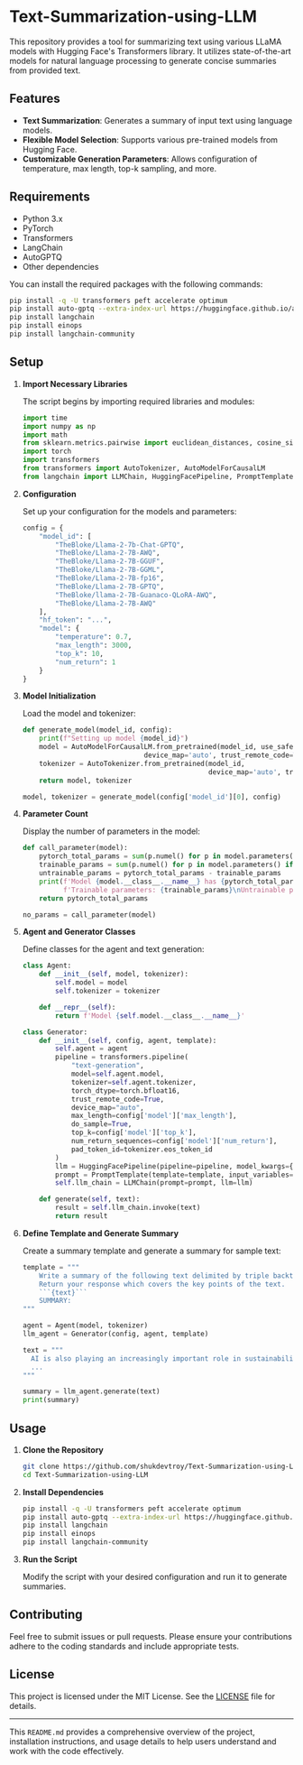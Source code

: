 # Text-Summarization-using-LLM

This repository provides a tool for summarizing text using various LLaMA models with Hugging Face's Transformers library. It utilizes state-of-the-art models for natural language processing to generate concise summaries from provided text.

## Features

- **Text Summarization**: Generates a summary of input text using language models.
- **Flexible Model Selection**: Supports various pre-trained models from Hugging Face.
- **Customizable Generation Parameters**: Allows configuration of temperature, max length, top-k sampling, and more.

## Requirements

- Python 3.x
- PyTorch
- Transformers
- LangChain
- AutoGPTQ
- Other dependencies

You can install the required packages with the following commands:

```bash
pip install -q -U transformers peft accelerate optimum
pip install auto-gptq --extra-index-url https://huggingface.github.io/autogptq-index/whl/cu117/
pip install langchain
pip install einops
pip install langchain-community
```

## Setup

1. **Import Necessary Libraries**

   The script begins by importing required libraries and modules:

   ```python
   import time
   import numpy as np
   import math
   from sklearn.metrics.pairwise import euclidean_distances, cosine_similarity
   import torch
   import transformers
   from transformers import AutoTokenizer, AutoModelForCausalLM
   from langchain import LLMChain, HuggingFacePipeline, PromptTemplate
   ```

2. **Configuration**

   Set up your configuration for the models and parameters:

   ```python
   config = {
       "model_id": [
           "TheBloke/Llama-2-7b-Chat-GPTQ",
           "TheBloke/Llama-2-7B-AWQ",
           "TheBloke/Llama-2-7B-GGUF",
           "TheBloke/Llama-2-7B-GGML",
           "TheBloke/Llama-2-7B-fp16",
           "TheBloke/Llama-2-7B-GPTQ",
           "TheBloke/llama-2-7B-Guanaco-QLoRA-AWQ",
           "TheBloke/Llama-2-7B-AWQ"
       ],
       "hf_token": "...",
       "model": {
           "temperature": 0.7,
           "max_length": 3000,
           "top_k": 10,
           "num_return": 1
       }
   }
   ```

3. **Model Initialization**

   Load the model and tokenizer:

   ```python
   def generate_model(model_id, config):
       print(f"Setting up model {model_id}")
       model = AutoModelForCausalLM.from_pretrained(model_id, use_safetensors=True,
                                 device_map='auto', trust_remote_code=True)
       tokenizer = AutoTokenizer.from_pretrained(model_id,
                                                 device_map='auto', trust_remote_code=True)
       return model, tokenizer

   model, tokenizer = generate_model(config['model_id'][0], config)
   ```

4. **Parameter Count**

   Display the number of parameters in the model:

   ```python
   def call_parameter(model):
       pytorch_total_params = sum(p.numel() for p in model.parameters())
       trainable_params = sum(p.numel() for p in model.parameters() if p.requires_grad)
       untrainable_params = pytorch_total_params - trainable_params
       print(f'Model {model.__class__.__name__} has {pytorch_total_params} parameters in total\n'\
             f'Trainable parameters: {trainable_params}\nUntrainable parameters: {untrainable_params}')
       return pytorch_total_params

   no_params = call_parameter(model)
   ```

5. **Agent and Generator Classes**

   Define classes for the agent and text generation:

   ```python
   class Agent:
       def __init__(self, model, tokenizer):
           self.model = model
           self.tokenizer = tokenizer

       def __repr__(self):
           return f'Model {self.model.__class__.__name__}'

   class Generator:
       def __init__(self, config, agent, template):
           self.agent = agent
           pipeline = transformers.pipeline(
               "text-generation",
               model=self.agent.model,
               tokenizer=self.agent.tokenizer,
               torch_dtype=torch.bfloat16,
               trust_remote_code=True,
               device_map="auto",
               max_length=config['model']['max_length'],
               do_sample=True,
               top_k=config['model']['top_k'],
               num_return_sequences=config['model']['num_return'],
               pad_token_id=tokenizer.eos_token_id
           )
           llm = HuggingFacePipeline(pipeline=pipeline, model_kwargs={'temperature': config['model']['temperature']})
           prompt = PromptTemplate(template=template, input_variables=["text"])
           self.llm_chain = LLMChain(prompt=prompt, llm=llm)

       def generate(self, text):
           result = self.llm_chain.invoke(text)
           return result
   ```

6. **Define Template and Generate Summary**

   Create a summary template and generate a summary for sample text:

   ```python
   template = """
       Write a summary of the following text delimited by triple backticks.
       Return your response which covers the key points of the text.
       ```{text}```
       SUMMARY:
   """

   agent = Agent(model, tokenizer)
   llm_agent = Generator(config, agent, template)

   text = """
     AI is also playing an increasingly important role in sustainability efforts, with some tech giants like Microsoft, Google, and IBM leveraging AI to reduce climate harms.
     ...
   """

   summary = llm_agent.generate(text)
   print(summary)
   ```

## Usage

1. **Clone the Repository**

   ```bash
   git clone https://github.com/shukdevtroy/Text-Summarization-using-LLM.git
   cd Text-Summarization-using-LLM
   ```

2. **Install Dependencies**

   ```bash
   pip install -q -U transformers peft accelerate optimum
   pip install auto-gptq --extra-index-url https://huggingface.github.io/autogptq-index/whl/cu117/
   pip install langchain
   pip install einops
   pip install langchain-community
   ```

3. **Run the Script**

   Modify the script with your desired configuration and run it to generate summaries.

## Contributing

Feel free to submit issues or pull requests. Please ensure your contributions adhere to the coding standards and include appropriate tests.

## License

This project is licensed under the MIT License. See the [LICENSE](LICENSE) file for details.

---

This `README.md` provides a comprehensive overview of the project, installation instructions, and usage details to help users understand and work with the code effectively.
